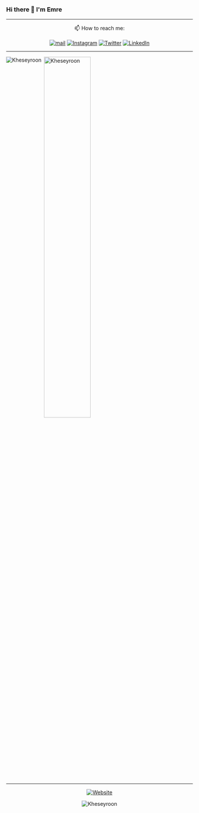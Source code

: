 ### Hi there 👋 I'm Emre
---

<p align="center">
 📫 How to reach me:  <br/><br/>
     <a href="mailto:info.emrecil@gmail.com" target="_blank"><img alt="mail" src="https://img.shields.io/badge/Mail-info.emrecil@gmail.com-blue?style=flat&logo=gmail"></a>
  <a href="https://www.instagram.com/emrec.l/" target="_blank"><img alt="Instagram" src="https://img.shields.io/badge/Instagram-emrec.l-blue?style=flat&logo=instagram"></a>
  <a href="https://twitter.com/emrec_l" target="_blank"><img alt="Twitter" src="https://img.shields.io/badge/Twitter-emrec_l-blue?style=flat&logo=Twitter"></a>
  <a href="https://www.linkedin.com/in/emrecil/" target="_blank"><img alt="LinkedIn" src="https://img.shields.io/badge/LinkedIn-@emrecil-blue?style=flat&logo=linkedin"></a>
</p>

---

<p><img align="left" src="https://github-readme-stats.vercel.app/api/top-langs?username=Kheseyroon&show_icons=true&theme=radical&locale=en&layout=compact" alt="Kheseyroon" /></p>

<p>&nbsp;<img align="center" src="https://github-readme-stats.vercel.app/api?username=Kheseyroon&show_icons=true&theme=radical&locale=en&count_private=true&hide=issues" alt="Kheseyroon" width="50%" /></p>


 ---
 <div>
 <p align="center">
   <a href="https://kheseyroon.github.io" target="_blank"><img alt="Website" src="https://img.shields.io/badge/Website-@Kheseyroon-blue?style=flat&logo=github"></a>
 </p>
</div>
  <p align="center"><img src="https://komarev.com/ghpvc/?username=Kheseyroon" alt="Kheseyroon" /></a></p>
